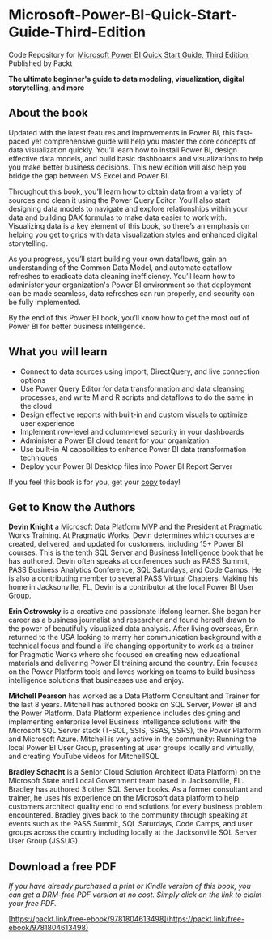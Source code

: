 

# Microsoft-Power-BI-Quick-Start-Guide-Third-Edition
Code Repository for [Microsoft Power BI Quick Start Guide, Third Edition](https://www.packtpub.com/product/microsoft-power-bi-quick-start-guide-third-edition/9781804613498), Published by Packt

**The ultimate beginner's guide to data modeling, visualization, digital storytelling, and more**

## About the book

Updated with the latest features and improvements in Power BI, this fast-paced yet comprehensive guide will help you master the core concepts of data visualization quickly. You’ll learn how to install Power BI, design effective data models, and build basic dashboards and visualizations to help you make better business decisions. This new edition will also help you bridge the gap between MS Excel and Power BI.

Throughout this book, you’ll learn how to obtain data from a variety of sources and clean it using the Power Query Editor. You’ll also start designing data models to navigate and explore relationships within your data and building DAX formulas to make data easier to work with. Visualizing data is a key element of this book, so there’s an emphasis on helping you get to grips with data visualization styles and enhanced digital storytelling.

As you progress, you’ll start building your own dataflows, gain an understanding of the Common Data Model, and automate dataflow refreshes to eradicate data cleaning inefficiency. You’ll learn how to administer your organization's Power BI environment so that deployment can be made seamless, data refreshes can run properly, and security can be fully implemented.

By the end of this Power BI book, you’ll know how to get the most out of Power BI for better business intelligence.

## What you will learn

- Connect to data sources using import, DirectQuery, and live connection options
- Use Power Query Editor for data transformation and data cleansing processes, and write M and R scripts and dataflows to do the same in the cloud
- Design effective reports with built-in and custom visuals to optimize user experience
- Implement row-level and column-level security in your dashboards
- Administer a Power BI cloud tenant for your organization
- Use built-in AI capabilities to enhance Power BI data transformation techniques
- Deploy your Power BI Desktop files into Power BI Report Server

If you feel this book is for you, get your [copy](https://www.amazon.com/Microsoft-Power-Quick-Start-Guide-dp-1804613495/dp/1804613495/ref=dp_ob_title_bk) today!

## Get to Know the Authors

**Devin Knight** a Microsoft Data Platform MVP and the President at Pragmatic Works Training. At Pragmatic Works, Devin determines which courses are created, delivered, and updated for customers, including 15+ Power BI courses. This is the tenth SQL Server and Business Intelligence book that he has authored. Devin often speaks at conferences such as PASS Summit, PASS Business Analytics Conference, SQL Saturdays, and Code Camps. He is also a contributing member to several PASS Virtual Chapters. Making his home in Jacksonville, FL, Devin is a contributor at the local Power BI User Group.

**Erin Ostrowsky** is a creative and passionate lifelong learner. She began her career as a business journalist and researcher and found herself drawn to the power of beautifully visualized data analysis. After living overseas, Erin returned to the USA looking to marry her communication background with a technical focus and found a life changing opportunity to work as a trainer for Pragmatic Works where she focused on creating new educational materials and delivering Power BI training around the country. Erin focuses on the Power Platform tools and loves working on teams to build business intelligence solutions that businesses use and enjoy.

**Mitchell Pearson** has worked as a Data Platform Consultant and Trainer for the last 8 years. Mitchell has authored books on SQL Server, Power BI and the Power Platform. Data Platform experience includes designing and implementing enterprise level Business Intelligence solutions with the Microsoft SQL Server stack (T-SQL, SSIS, SSAS, SSRS), the Power Platform and Microsoft Azure.
Mitchell is very active in the community: Running the local Power BI User Group, presenting at user groups locally and virtually, and creating YouTube videos for MitchellSQL

**Bradley Schacht** is a Senior Cloud Solution Architect (Data Platform) on the Microsoft State and Local Government team based in Jacksonville, FL. Bradley has authored 3 other SQL Server books. As a former consultant and trainer, he uses his experience on the Microsoft data platform to help customers architect quality end to end solutions for every business problem encountered. Bradley gives back to the community through speaking at events such as the PASS Summit, SQL Saturdays, Code Camps, and user groups across the country including locally at the Jacksonville SQL Server User Group (JSSUG).

## Download a free PDF

_If you have already purchased a print or Kindle version of this book, you can get a DRM-free PDF version at no cost. Simply click on the link to claim your free PDF._

[https://packt.link/free-ebook/9781804613498](https://packt.link/free-ebook/9781804613498)
